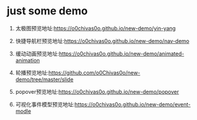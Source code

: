 # just some demo


1. 太极图预览地址:https://o0chivas0o.github.io/new-demo/yin-yang

2. 快捷导航栏预览地址:https://o0chivas0o.github.io/new-demo/nav-demo

3. 缓动动画预览地址:https://o0chivas0o.github.io/new-demo/animated-animation

4. 轮播预览地址:https://github.com/o0Chivas0o/new-demo/tree/master/slide

5. popover预览地址:https://o0chivas0o.github.io/new-demo/popover

6. 可视化事件模型预览地址:https://o0chivas0o.github.io/new-demo/event-modle
